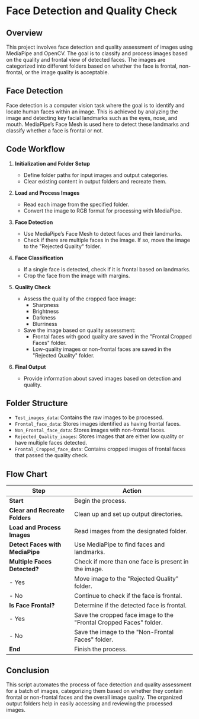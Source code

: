 # Face Detection and Quality Check

## Overview

This project involves face detection and quality assessment of images using MediaPipe and OpenCV. The goal is to classify and process images based on the quality and frontal view of detected faces. The images are categorized into different folders based on whether the face is frontal, non-frontal, or the image quality is acceptable.

## Face Detection

Face detection is a computer vision task where the goal is to identify and locate human faces within an image. This is achieved by analyzing the image and detecting key facial landmarks such as the eyes, nose, and mouth. MediaPipe’s Face Mesh is used here to detect these landmarks and classify whether a face is frontal or not.

## Code Workflow

1. **Initialization and Folder Setup**
   - Define folder paths for input images and output categories.
   - Clear existing content in output folders and recreate them.

2. **Load and Process Images**
   - Read each image from the specified folder.
   - Convert the image to RGB format for processing with MediaPipe.

3. **Face Detection**
   - Use MediaPipe’s Face Mesh to detect faces and their landmarks.
   - Check if there are multiple faces in the image. If so, move the image to the "Rejected Quality" folder.

4. **Face Classification**
   - If a single face is detected, check if it is frontal based on landmarks.
   - Crop the face from the image with margins.

5. **Quality Check**
   - Assess the quality of the cropped face image:
     - Sharpness
     - Brightness
     - Darkness
     - Blurriness
   - Save the image based on quality assessment:
     - Frontal faces with good quality are saved in the "Frontal Cropped Faces" folder.
     - Low-quality images or non-frontal faces are saved in the "Rejected Quality" folder.

6. **Final Output**
   - Provide information about saved images based on detection and quality.

## Folder Structure

- `Test_images_data`: Contains the raw images to be processed.
- `Frontal_face_data`: Stores images identified as having frontal faces.
- `Non_Frontal_face_data`: Stores images with non-frontal faces.
- `Rejected_Quality_images`: Stores images that are either low quality or have multiple faces detected.
- `Frontal_Cropped_face_data`: Contains cropped images of frontal faces that passed the quality check.

## Flow Chart

| Step                               | Action                                                                 |
|------------------------------------|------------------------------------------------------------------------|
| **Start**                          | Begin the process.                                                     |
| **Clear and Recreate Folders**     | Clean up and set up output directories.                                 |
| **Load and Process Images**        | Read images from the designated folder.                                 |
| **Detect Faces with MediaPipe**    | Use MediaPipe to find faces and landmarks.                              |
| **Multiple Faces Detected?**       | Check if more than one face is present in the image.                    |
| - Yes                              | Move image to the "Rejected Quality" folder.                            |
| - No                               | Continue to check if the face is frontal.                               |
| **Is Face Frontal?**               | Determine if the detected face is frontal.                              |
| - Yes                              | Save the cropped face image to the "Frontal Cropped Faces" folder.     |
| - No                               | Save the image to the "Non-Frontal Faces" folder.                       |
| **End**                            | Finish the process.                                                     |



## Conclusion

This script automates the process of face detection and quality assessment for a batch of images, categorizing them based on whether they contain frontal or non-frontal faces and the overall image quality. The organized output folders help in easily accessing and reviewing the processed images.

